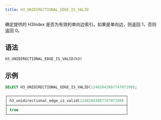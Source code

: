 ```yaml
---
title: H3_UNIDIRECTIONAL_EDGE_IS_VALID
---
```


确定提供的 H3Index 是否为有效的单向边索引。如果是单向边，则返回 1，否则返回 0。

## 语法

```sql
H3_UNIDIRECTIONAL_EDGE_IS_VALID(h3)
```

## 示例

```sql
SELECT H3_UNIDIRECTIONAL_EDGE_IS_VALID(1248204388774707199);

┌──────────────────────────────────────────────────────┐
│ h3_unidirectional_edge_is_valid(1248204388774707199) │
├──────────────────────────────────────────────────────┤
│ true                                                 │
└──────────────────────────────────────────────────────┘
```
